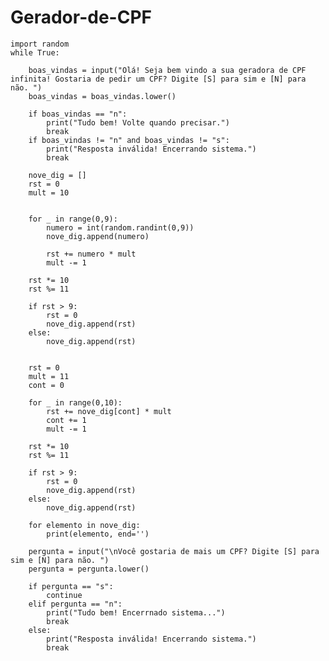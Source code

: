 # Gerador-de-CPF

    import random
    while True:

        boas_vindas = input("Olá! Seja bem vindo a sua geradora de CPF infinita! Gostaria de pedir um CPF? Digite [S] para sim e [N] para não. ")
        boas_vindas = boas_vindas.lower()
    
        if boas_vindas == "n":
            print("Tudo bem! Volte quando precisar.")
            break
        if boas_vindas != "n" and boas_vindas != "s":
            print("Resposta inválida! Encerrando sistema.")
            break
    
        nove_dig = []
        rst = 0
        mult = 10
    
    
        for _ in range(0,9):
            numero = int(random.randint(0,9))
            nove_dig.append(numero)
            
            rst += numero * mult
            mult -= 1
    
        rst *= 10
        rst %= 11
    
        if rst > 9:
            rst = 0
            nove_dig.append(rst)
        else:
            nove_dig.append(rst)
    
    
        rst = 0 
        mult = 11
        cont = 0
    
        for _ in range(0,10):
            rst += nove_dig[cont] * mult
            cont += 1
            mult -= 1
    
        rst *= 10
        rst %= 11
    
        if rst > 9:
            rst = 0
            nove_dig.append(rst)
        else:
            nove_dig.append(rst)
    
        for elemento in nove_dig:
            print(elemento, end='')
    
        pergunta = input("\nVocê gostaria de mais um CPF? Digite [S] para sim e [N] para não. ")
        pergunta = pergunta.lower()
    
        if pergunta == "s":
            continue
        elif pergunta == "n":
            print("Tudo bem! Encerrnado sistema...")
            break
        else:
            print("Resposta inválida! Encerrando sistema.")
            break


